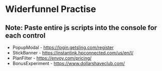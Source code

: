 # Widerfunnel Practise

## Note: Paste entire js scripts into the console for each control

- PopupModal - https://login.getsling.com/register
- StickBanner - https://instantink.hpconnected.com/us/en/l/
- PlanFilter - https://envoy.com/pricing/
- BonusExperiment - https://www.dollarshaveclub.com/
